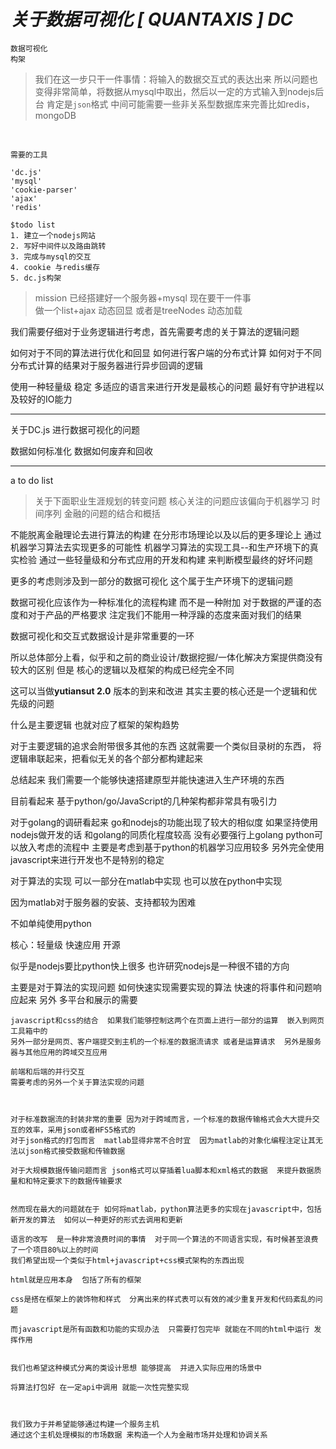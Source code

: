 ***关于数据可视化 [ QUANTAXIS ] DC***
===========

    数据可视化
    构架

>我们在这一步只干一件事情：将输入的数据交互式的表达出来
>所以问题也变得非常简单，将数据从mysql中取出，然后以一定的方式输入到nodejs后台
>肯定是`json`格式 中间可能需要一些非关系型数据库来完善比如redis，mongoDB
<br>



```
需要的工具

'dc.js'
'mysql'
'cookie-parser'
'ajax'
'redis'
```
    $todo list
    1. 建立一个nodejs网站
    2. 写好中间件以及路由跳转
    3. 完成与mysql的交互
    4. cookie 与redis缓存
    5. dc.js构架


>mission
>已经搭建好一个服务器+mysql
>现在要干一件事<br>
>做一个list+ajax 动态回显
>或者是treeNodes 动态加载


我们需要仔细对于业务逻辑进行考虑，首先需要考虑的关于算法的逻辑问题

如何对于不同的算法进行优化和回显
如何进行客户端的分布式计算
如何对于不同分布式计算的结果对于服务器进行异步回调的逻辑


使用一种轻量级 稳定 多适应的语言来进行开发是最核心的问题
最好有守护进程以及较好的IO能力



---
关于DC.js 进行数据可视化的问题

数据如何标准化
数据如何废弃和回收

--- 

a to do list 
>关于下面职业生涯规划的转变问题
核心关注的问题应该偏向于机器学习 时间序列 金融的问题的结合和概括

不能脱离金融理论去进行算法的构建
在分形市场理论以及以后的更多理论上
通过机器学习算法去实现更多的可能性
机器学习算法的实现工具--和生产环境下的真实检验
通过一些轻量级和分布式应用的开发和构建
来判断模型最终的好坏问题 


更多的考虑则涉及到一部分的数据可视化
这个属于生产环境下的逻辑问题

数据可视化应该作为一种标准化的流程构建  而不是一种附加
对于数据的严谨的态度和对于产品的严格要求  注定我们不能用一种浮躁的态度来面对我们的结果

数据可视化和交互式数据设计是非常重要的一环

所以总体部分上看，似乎和之前的商业设计/数据挖掘/一体化解决方案提供商没有较大的区别
但是 核心的逻辑以及框架的构成已经完全不同

这可以当做<strong>yutiansut 2.0</strong> 版本的到来和改进
其实主要的核心还是一个逻辑和优先级的问题

什么是主要逻辑  也就对应了框架的架构趋势


对于主要逻辑的追求会附带很多其他的东西  这就需要一个类似目录树的东西， 将逻辑串联起来，把看似无关的各个部分都构建起来


总结起来 我们需要一个能够快速搭建原型并能快速进入生产环境的东西

目前看起来  基于python/go/JavaScript的几种架构都非常具有吸引力

对于golang的调研看起来  go和nodejs的功能出现了较大的相似度 如果坚持使用nodejs做开发的话 和golang的同质化程度较高
没有必要强行上golang
python可以放入考虑的流程中 主要是考虑到基于python的机器学习应用较多 
另外完全使用javascript来进行开发也不是特别的稳定 

对于算法的实现  可以一部分在matlab中实现 也可以放在python中实现

因为matlab对于服务器的安装、支持都较为困难

不如单纯使用python


核心：轻量级 快速应用  开源

似乎是nodejs要比python快上很多 也许研究nodejs是一种很不错的方向

主要是对于算法的实现问题
如何快速实现需要实现的算法 快速的将事件和问题响应起来 
另外 多平台和展示的需要

```
javascript和css的结合  如果我们能够控制这两个在页面上进行一部分的运算  嵌入到网页工具箱中的
另外一部分是网页、客户端提交到主机的一个标准的数据流请求 或者是运算请求  另外是服务器与其他应用的跨域交互应用

前端和后端的并行交互 
需要考虑的另外一个关于算法实现的问题 



对于标准数据流的封装非常的重要 因为对于跨域而言，一个标准的数据传输格式会大大提升交互的效率，采用json或者HFS5格式的
对于json格式的打包而言  matlab显得非常不合时宜  因为matlab的对象化编程注定让其无法以json格式接受数据和传输数据

对于大规模数据传输问题而言 json格式可以穿插着lua脚本和xml格式的数据  来提升数据质量和和特定要求下的数据传输要求


然而现在最大的问题就在于 如何将matlab，python算法更多的实现在javascript中，包括新开发的算法  如何以一种更好的形式去调用和更新

语言的改写  是一种非常浪费时间的事情  对于同一个算法的不同语言实现，有时候甚至浪费了一个项目80%以上的时间
我们希望出现一个类似于html+javascript+css模式架构的东西出现 

html就是应用本身  包括了所有的框架

css是搭在框架上的装饰物和样式  分离出来的样式表可以有效的减少重复开发和代码紊乱的问题

而javascript是所有函数和功能的实现办法  只需要打包完毕 就能在不同的html中运行 发挥作用


我们也希望这种模式分离的类设计思想 能够提高  并进入实际应用的场景中

将算法打包好 在一定api中调用 就能一次性完整实现



我们致力于并希望能够通过构建一个服务主机
通过这个主机处理模拟的市场数据 来构造一个人为金融市场并处理和协调关系




